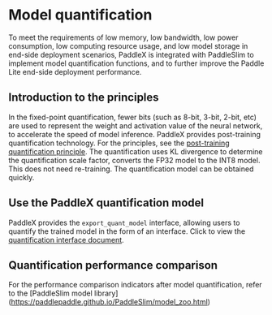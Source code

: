 # Model quantification

To meet the requirements of low memory, low bandwidth, low power consumption, low computing resource usage, and low model storage in end-side deployment scenarios, PaddleX is integrated with PaddleSlim to implement model quantification functions, and to further improve the Paddle Lite end-side deployment performance.

## Introduction to the principles
In the fixed-point quantification, fewer bits (such as 8-bit, 3-bit, 2-bit, etc) are used to represent the weight and activation value of the neural network, to accelerate the speed of model inference. PaddleX provides post-training quantification technology. For the principles, see the [post-training quantification principle](https://paddlepaddle.github.io/PaddleSlim/algo/algo.html#id14). The quantification uses KL divergence to determine the quantification scale factor, converts the FP32 model to the INT8 model. This does not need re-training. The quantification model can be obtained quickly.

## Use the PaddleX quantification model
PaddleX provides the `export_quant_model` interface, allowing users to quantify the trained model in the form of an interface. Click to view the [quantification interface document](../../../apis/slim.md).

## Quantification performance comparison
For the performance comparison indicators after model quantification, refer to the [PaddleSlim model library] (https://paddlepaddle.github.io/PaddleSlim/model_zoo.html)
